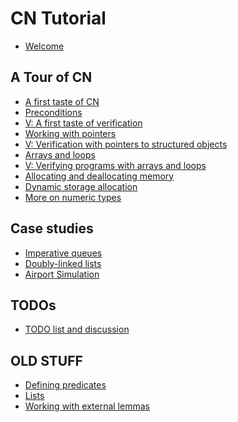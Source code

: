 # CN Tutorial

- [Welcome](welcome.md)

## A Tour of CN
- [A first taste of CN](first-taste.md)
- [Preconditions](preconditions.md)
- [V: A first taste of verification](basics-with-verification.md)
- [Working with pointers](pointers.md)
- [V: Verification with pointers to structured objects](compound.md)
- [Arrays and loops](arrays.md)
- [V: Verifying programs with arrays and loops](verif-arrays.md)
- [Allocating and deallocating 
  memory](alloc.md)
- [Dynamic storage allocation](dynamic.md)
- [More on numeric types](numeric.md)

## Case studies

- [Imperative queues](../case-studies/imperative-queues.md)
- [Doubly-linked lists](../case-studies/doubly-linked-lists.md)
- [Airport Simulation](../case-studies/the-runway.md)

## TODOs

- [TODO list and discussion](todo.md)

## OLD STUFF

- [Defining predicates](verification/defining-predicates.md)
- [Lists](verification/lists.md)
- [Working with external lemmas](verification/external-lemmas.md)




